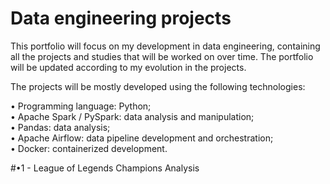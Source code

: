 # Data engineering projects

This portfolio will focus on my development in data engineering, containing all the projects and studies that will be worked on over time. The portfolio will be updated according to my evolution in the projects.

The projects will be mostly developed using the following technologies:

• Programming language: Python;<br>
• Apache Spark / PySpark: data analysis and manipulation;<br>
• Pandas: data analysis;<br>
• Apache Airflow: data pipeline development and orchestration;<br>
• Docker: containerized development.<br>




#•1 - League of Legends Champions Analysis


